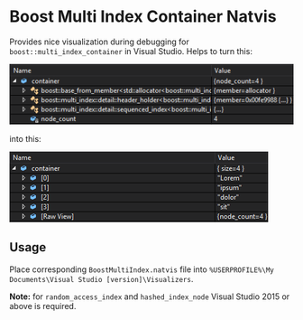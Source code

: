 # Boost Multi Index Container Natvis
Provides nice visualization during debugging for `boost::multi_index_container` in Visual Studio. Helps to turn this:

<img src="./images/raw_view.png"/>

into this:

<img src="./images/natvis.png"/>

## Usage
Place corresponding `BoostMultiIndex.natvis` file into `%USERPROFILE%\My Documents\Visual Studio [version]\Visualizers`.

**Note:** for `random_access_index` and `hashed_index_node` Visual Studio 2015 or above is required.

